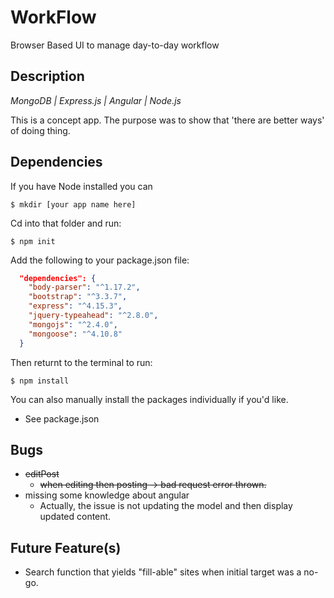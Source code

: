 # WorkFlow
Browser Based UI to manage day-to-day workflow

## Description

_MongoDB | Express.js | Angular | Node.js_

This is a concept app.
The purpose was to show that 'there are better ways' of doing thing. 

## Dependencies 

If you have Node installed you can 

```
$ mkdir [your app name here] 
```
Cd into that folder and run: 

```
$ npm init 
```

Add the following to your package.json file: 

```json
  "dependencies": {
    "body-parser": "^1.17.2",
    "bootstrap": "^3.3.7",
    "express": "^4.15.3",
    "jquery-typeahead": "^2.8.0",
    "mongojs": "^2.4.0",
    "mongoose": "^4.10.8"
  }
```

Then returnt to the terminal to run: 

```
$ npm install
``` 

You can also manually install the packages individually if you'd like. 

* See package.json

## Bugs

* ~~editPost~~
    * ~~when editing then posting -> bad request error thrown.~~
* missing some knowledge about angular 
   * Actually, the issue is not updating the model and then display updated content.

## Future Feature(s)

* Search function that yields "fill-able" sites when initial target was a no-go.
